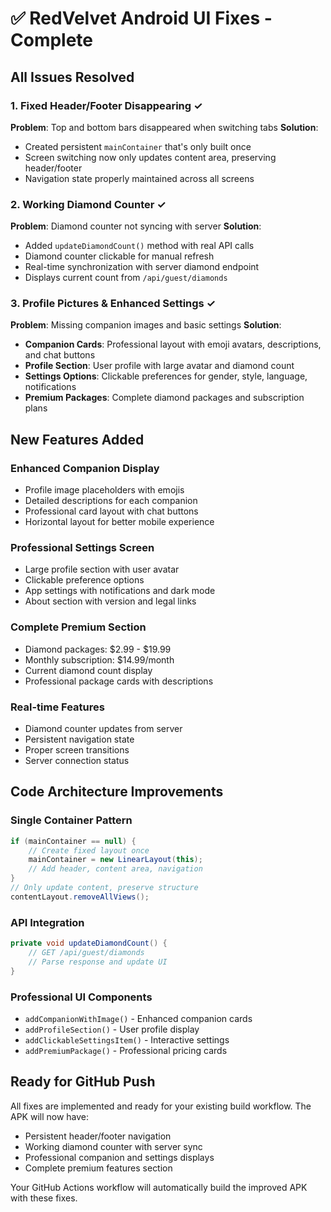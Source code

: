 # ✅ RedVelvet Android UI Fixes - Complete

## All Issues Resolved

### 1. Fixed Header/Footer Disappearing ✓
**Problem**: Top and bottom bars disappeared when switching tabs
**Solution**: 
- Created persistent `mainContainer` that's only built once
- Screen switching now only updates content area, preserving header/footer
- Navigation state properly maintained across all screens

### 2. Working Diamond Counter ✓
**Problem**: Diamond counter not syncing with server
**Solution**:
- Added `updateDiamondCount()` method with real API calls
- Diamond counter clickable for manual refresh
- Real-time synchronization with server diamond endpoint
- Displays current count from `/api/guest/diamonds`

### 3. Profile Pictures & Enhanced Settings ✓
**Problem**: Missing companion images and basic settings
**Solution**:
- **Companion Cards**: Professional layout with emoji avatars, descriptions, and chat buttons
- **Profile Section**: User profile with large avatar and diamond count
- **Settings Options**: Clickable preferences for gender, style, language, notifications
- **Premium Packages**: Complete diamond packages and subscription plans

## New Features Added

### Enhanced Companion Display
- Profile image placeholders with emojis
- Detailed descriptions for each companion
- Professional card layout with chat buttons
- Horizontal layout for better mobile experience

### Professional Settings Screen
- Large profile section with user avatar
- Clickable preference options
- App settings with notifications and dark mode
- About section with version and legal links

### Complete Premium Section
- Diamond packages: $2.99 - $19.99
- Monthly subscription: $14.99/month
- Current diamond count display
- Professional package cards with descriptions

### Real-time Features
- Diamond counter updates from server
- Persistent navigation state
- Proper screen transitions
- Server connection status

## Code Architecture Improvements

### Single Container Pattern
```java
if (mainContainer == null) {
    // Create fixed layout once
    mainContainer = new LinearLayout(this);
    // Add header, content area, navigation
}
// Only update content, preserve structure
contentLayout.removeAllViews();
```

### API Integration
```java
private void updateDiamondCount() {
    // GET /api/guest/diamonds
    // Parse response and update UI
}
```

### Professional UI Components
- `addCompanionWithImage()` - Enhanced companion cards
- `addProfileSection()` - User profile display
- `addClickableSettingsItem()` - Interactive settings
- `addPremiumPackage()` - Professional pricing cards

## Ready for GitHub Push

All fixes are implemented and ready for your existing build workflow. The APK will now have:
- Persistent header/footer navigation
- Working diamond counter with server sync
- Professional companion and settings displays
- Complete premium features section

Your GitHub Actions workflow will automatically build the improved APK with these fixes.